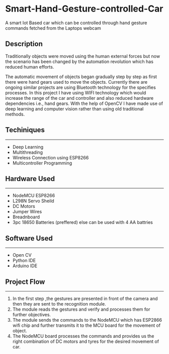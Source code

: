 # Smart-Hand-Gesture-controlled-Car
A smart Iot Based car which can be controlled through hand gesture commands fetched from the Laptops webcam

## Description
Traditionally objects were moved using the human external forces but now the scenario has been changed by the automation revolution which has reduced human efforts.

The automatic movement of objects began gradually step by step as first there were hand gears used to move the objects.
Currently there are ongoing similar projects are using Bluetooth technology for the specifies processes.
In this project I have using WIFI technology which would increase the range of the car and controller and also reduced hardware dependencies i.e., hand gears.
With the help of OpenCV I have made use of deep learning and computer vision rather than using old traditional methods.




## Techiniques
---
* Deep Learning
* Multithreading
* Wireless Connection using ESP8266
* Multicontroller Programming

## Hardware Used
---
* NodeMCU ESP8266
* L298N Servo Sheild
* DC Motors
* Jumper Wires
* Breadnboard
* 3pc 18650 Batteries (preffered) else can be used with 4 AA battries

## Software Used
---
* Open CV
* Python IDE
* Arduino IDE

## Project Flow
---
1. In the first step ,the gestures are presented in front of the camera and then they are sent to the recognition module.
2. The module reads the gestures and verify and processes them for further objectives. 
3. The module sends the commands to the NodeMCU which has ESP2866 wifi chip and further transmits it to the MCU board for the movement of object. 
4. The NodeMCU board processes the commands and provides us the right combination of DC motors and tyres for the desired movement of car.
